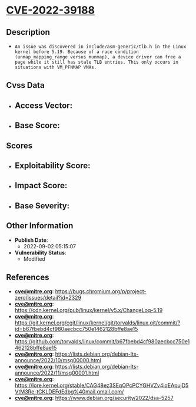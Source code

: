 
# [CVE-2022-39188](https://cve.mitre.org/cgi-bin/cvename.cgi?name=CVE-2022-39188)

## Description

- `An issue was discovered in include/asm-generic/tlb.h in the Linux kernel before 5.19. Because of a race condition (unmap_mapping_range versus munmap), a device driver can free a page while it still has stale TLB entries. This only occurs in situations with VM_PFNMAP VMAs.`

## Cvss Data

- **Access Vector**:
  - 
- **Base Score**:
  - 

## Scores

- **Exploitability Score**:
  - 
- **Impact Score**:
  - 
- **Base Severity**:
  - 

## Other Information

- **Publish Date**:
  - 2022-09-02 05:15:07
- **Vulnerability Status**:
  - Modified

## References

- **cve@mitre.org**: https://bugs.chromium.org/p/project-zero/issues/detail?id=2329
- **cve@mitre.org**: https://cdn.kernel.org/pub/linux/kernel/v5.x/ChangeLog-5.19
- **cve@mitre.org**: https://git.kernel.org/cgit/linux/kernel/git/torvalds/linux.git/commit/?id=b67fbebd4cf980aecbcc750e1462128bffe8ae15
- **cve@mitre.org**: https://github.com/torvalds/linux/commit/b67fbebd4cf980aecbcc750e1462128bffe8ae15
- **cve@mitre.org**: https://lists.debian.org/debian-lts-announce/2022/10/msg00000.html
- **cve@mitre.org**: https://lists.debian.org/debian-lts-announce/2022/11/msg00001.html
- **cve@mitre.org**: https://lore.kernel.org/stable/CAG48ez3SEqOPcPCYGHVZv4iqEApujD5VtM3Re-tCKLDEFdEdbg%40mail.gmail.com/
- **cve@mitre.org**: https://www.debian.org/security/2022/dsa-5257
